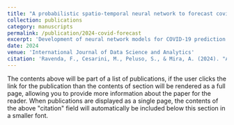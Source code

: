 ```yaml
---
title: "A probabilistic spatio-temporal neural network to forecast covid-19 counts"
collection: publications
category: manuscripts
permalink: /publication/2024-covid-forecast
excerpt: 'Development of neural network models for COVID-19 prediction.'
date: 2024
venue: 'International Journal of Data Science and Analytics'
citation: 'Ravenda, F., Cesarini, M., Peluso, S., & Mira, A. (2024). "A probabilistic spatio-temporal neural network to forecast covid-19 counts." <i>International Journal of Data Science and Analytics</i>, pages 1-8.'
---
```


The contents above will be part of a list of publications, if the user clicks the link for the publication than the contents of section will be rendered as a full page, allowing you to provide more information about the paper for the reader. When publications are displayed as a single page, the contents of the above "citation" field will automatically be included below this section in a smaller font.
